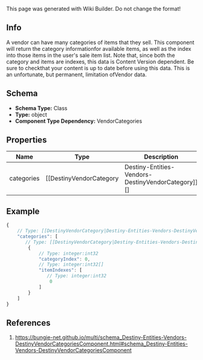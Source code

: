 <span class="wiki-builder">This page was generated with Wiki Builder. Do not change the format!</span>

## Info
A vendor can have many categories of items that they sell.  This component will return the category informationfor available items, as well as the index into those items in the user's sale item list. Note that, since both the category and items are indexes, this data is Content Version dependent.  Be sure to checkthat your content is up to date before using this data.  This is an unfortunate, but permanent, limitation ofVendor data.

## Schema
* **Schema Type:** Class
* **Type:** object
* **Component Type Dependency:** VendorCategories

## Properties
Name | Type | Description
---- | ---- | -----------
categories | [[DestinyVendorCategory|Destiny-Entities-Vendors-DestinyVendorCategory]][] | The list of categories for items that the vendor sells, in rendering order.

## Example
```javascript
{
    // Type: [[DestinyVendorCategory|Destiny-Entities-Vendors-DestinyVendorCategory]][]
    "categories": [
       // Type: [[DestinyVendorCategory|Destiny-Entities-Vendors-DestinyVendorCategory]]
        {
            // Type: integer:int32
            "categoryIndex": 0,
            // Type: integer:int32[]
            "itemIndexes": [
               // Type: integer:int32
                0
            ]
        }
    ]
}

```

## References
1. https://bungie-net.github.io/multi/schema_Destiny-Entities-Vendors-DestinyVendorCategoriesComponent.html#schema_Destiny-Entities-Vendors-DestinyVendorCategoriesComponent
